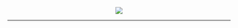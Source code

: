 <p align="center">
<img src="https://capsule-render.vercel.app/api?type=transparent&color=timeAuto&height=80&&section=header&text=Hello!%20%20This%20is%20keys's%20homepage&fontSize=40&fontAlign=50&fontAlignY=50&&fontColor=00ced1&animation=fadeIn" />
</p>  

--- 

